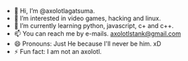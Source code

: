 - 👋 Hi, I’m @axolotlagatsuma.
- 👀 I’m interested in video games, hacking and linux.
- 🌱 I’m currently learning python, javascript, c+ and c++.
- 📫 You can reach me by e-mails. axolotlstank@gmail.com
- 😄 Pronouns: Just He because I'll never be him. xD
- ⚡ Fun fact: I am not an axolotl.

<!---
axolotlagatsuma/axolotlagatsuma is a ✨ special ✨ repository because its `README.md` (this file) appears on your GitHub profile.
You can click the Preview link to take a look at your changes.
--->
